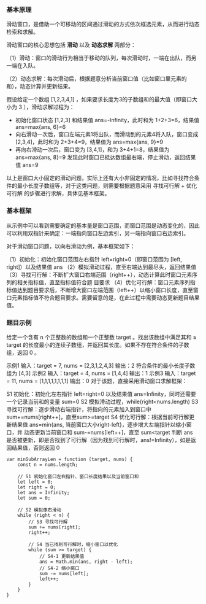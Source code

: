 ### 基本原理

滑动窗口，是借助一个可移动的区间通过滑动的方式依次框选元素，从而进行动态检索和求解。

滑动窗口的核心思想包括 **滑动** 以及 **动态求解** 两部分：

（1）滑动：窗口的滑动行为相当于移动的队列，每次滑动时，一端在出队，而另一端在入队。

（2）动态求解：每次滑动后，根据题意分析当前窗口值（比如窗口里元素的和），动态计算并更新结果。

假设给定一个数组 [1,2,3,4,1] ，如果要求长度为3的子数组和的最大值（即窗口大小为 3 ），滑动求解过程为：

* 初始化窗口状态 [1,2,3] 和结果值 ans=-Infinity，此时和为 1+2+3=6，结果值 ans=max{ans, 6}=6
* 向右滑动一次后，窗口左端元素1将出队，而滑动到的元素4将入队，窗口变成 [2,3,4]，此时和为 2+3+4=9，结果值为 ans=max{ans, 9}=9
* 再向右滑动一次后，窗口变为 [3,4,1]，和为 3+4+1=8，结果值为 ans=max{ans, 8}=9
  发现此时窗口已抵达数组最右端，停止滑动，返回结果值 ans=9

以上是窗口大小固定的滑动问题，实际上还有大小非固定的情况，比如寻找符合条件的最小长度子数组等，对于这类问题，则需要根据题意采用 寻找可行解 + 优化可行解 的步骤进行求解，具体见基本框架。

### 基本框架

从示例中可以看到需要确定的基本量是窗口范围，而窗口范围是动态变化的，因此可以利用双指针来确定：一端指向窗口左边索引，另一端指向窗口右边索引。

对于滑动窗口问题，以向右滑动为例，基本框架如下：

 （1）初始化：初始化窗口范围左右指针 left=right=0（即窗口范围为 [left, right]）以及结果值 ans
 （2）模拟滑动过程，直至右端达到最尽头，返回结果值
 	（3）寻找可行解：不断扩大窗口右端范围（right++），动态计算此时窗口元素序列的相关指标值，直至指标值符合题			  目要求
 	（4）优化可行解：窗口元素序列指标值达到题目要求后，不断增大窗口左端范围（left++）以缩小窗口长度，直至窗		      口元素指标值不符合题目要求。需要留意的是，在此过程中需要动态更新题目结果值。

### 题目示例

给定一个含有 n 个正整数的数组和一个正整数 target 。找出该数组中满足其和 ≥ target 的长度最小的连续子数组，并返回其长度。如果不存在符合条件的子数组，返回 0 。

示例1 输入：target = 7, nums = [2,3,1,2,4,3] 输出：2 符合条件的最小长度子数组为 [4,3]
示例2 输入：target = 4, nums = [1,4,4] 输出：1
示例3 输入：target = 11, nums = [1,1,1,1,1,1,1,1] 输出：0
对于该题，直接采用滑动窗口求解框架：

S1 初始化：初始化左右指针 left=right=0 以及结果值 ans=Infinity，同时还需要一个记录当前和的变量 sum=0
S2 模拟滑动过程，while(right<nums.length)
	S3 寻找可行解：逐步滑动右端指针，将指向的元素加入到窗口中 sum+=nums[right++]，直至sum>=target
	S4 优化可行解：根据当前可行解更新结果值 ans=min{ans, 当前窗口大小right-left}，逐步增大左端指针以缩小窗口，并		  动态更新当前窗口和 sum-=nums[left++]，直至 sum<target
		  判断 ans 是否被更新，即是否找到了可行解（因为找到可行解时，ans!=Infinity），如是返回结果值，否则返回 0

``` 
var minSubArrayLen = function (target, nums) {
    const n = nums.length;

    // S1 初始化窗口左右指针、窗口长度结果以及当前窗口和
    let left = 0;
    let right = 0;
    let ans = Infinity;
    let sum = 0;

    // S2 模拟像右滑动
    while (right < n) {
        // S3 寻找可行解
        sum += nums[right];
        right++;

        // S4 当已找到可行解时，缩小窗口以优化
        while (sum >= target) {
            // S4-1 更新结果值
            ans = Math.min(ans, right - left);
            // S4-2 缩小窗口
            sum -= nums[left];
            left++;
        }
    }
}
```

